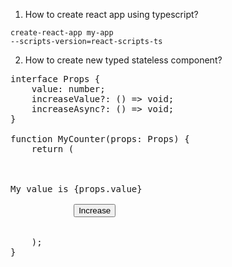 1. How to create react app using typescript?

<code>create-react-app my-app --scripts-version=react-scripts-ts</code>

2. How to create new typed stateless component?

<pre>
interface Props {
    value: number;
    increaseValue?: () => void;
    increaseAsync?: () => void;
}

function MyCounter(props: Props) {
    return (
        <div style={{ padding: 10 }}>
            <div>My value is {props.value}</div>
            <button onClick={props.increaseValue}>Increase</button>
        </div>
    );
}
</pre>